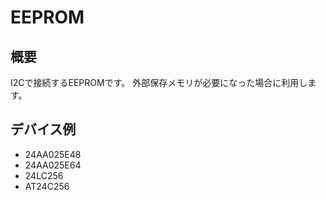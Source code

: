 # EEPROM

## 概要

I2Cで接続するEEPROMです。
外部保存メモリが必要になった場合に利用します。

## デバイス例

- 24AA025E48
- 24AA025E64
- 24LC256
- AT24C256




